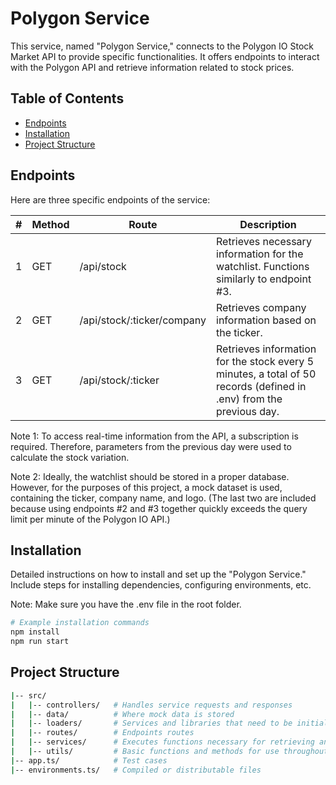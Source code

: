# Polygon Service

This service, named "Polygon Service," connects to the Polygon IO Stock Market API to provide specific functionalities. It offers endpoints to interact with the Polygon API and retrieve information related to stock prices.

## Table of Contents

- [Endpoints](#endpoints)
- [Installation](#installation)
- [Project Structure](#project-structure)

## Endpoints

Here are three specific endpoints of the service:

| # | Method | Route                          | Description                                                  |
|---|--------|--------------------------------|--------------------------------------------------------------|
| 1 | GET    | /api/stock                     | Retrieves necessary information for the watchlist. Functions similarly to endpoint #3. |
| 2 | GET    | /api/stock/:ticker/company     | Retrieves company information based on the ticker.             |
| 3 | GET    | /api/stock/:ticker             | Retrieves information for the stock every 5 minutes, a total of 50 records (defined in .env) from the previous day. |

Note 1: To access real-time information from the API, a subscription is required. Therefore, parameters from the previous day were used to calculate the stock variation.

Note 2: Ideally, the watchlist should be stored in a proper database. However, for the purposes of this project, a mock dataset is used, containing the ticker, company name, and logo. (The last two are included because using endpoints #2 and #3 together quickly exceeds the query limit per minute of the Polygon IO API.)

## Installation

Detailed instructions on how to install and set up the "Polygon Service." Include steps for installing dependencies, configuring environments, etc.

Note: Make sure you have the .env file in the root folder.

```bash
# Example installation commands
npm install
npm run start
```

## Project Structure

```bash
|-- src/
|   |-- controllers/   # Handles service requests and responses
|   |-- data/          # Where mock data is stored
|   |-- loaders/       # Services and libraries that need to be initialized when the service starts
|   |-- routes/        # Endpoints routes
|   |-- services/      # Executes functions necessary for retrieving and operating on data
|   |-- utils/         # Basic functions and methods for use throughout the service, e.g., pipes
|-- app.ts/            # Test cases
|-- environments.ts/   # Compiled or distributable files
```

